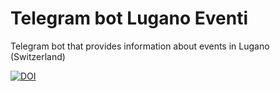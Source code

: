# Telegram bot Lugano Eventi
Telegram bot that provides information about events in Lugano (Switzerland)

<a href="https://doi.org/10.5281/zenodo.15281998"><img src="https://zenodo.org/badge/757972592.svg" alt="DOI"></a>
